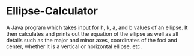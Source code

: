 # Ellipse-Calculator
A Java program which takes input for h, k, a, and b values of an ellipse. It then calculates and prints out the equation of the ellipse as well as all details such as the major and minor axes, coordinates of the foci and center, whether it is a vertical or horizontal ellipse, etc.
